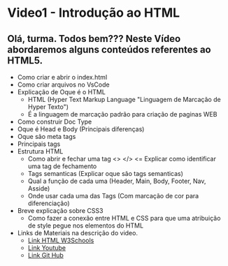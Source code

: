 # Video1 - Introdução ao HTML

## Olá, turma. Todos bem??? Neste Vídeo abordaremos alguns conteúdos referentes ao HTML5.

- Como criar e abrir o index.html 
- Como criar arquivos no VsCode
- Explicação de Oque é o HTML 
    - HTML (Hyper Text Markup Language "Linguagem de Marcação de Hyper Texto")
    - É a linguagem de marcação padrão para criação de paginas WEB 
- Como construir Doc Type
- Oque é Head e Body (Principais diferenças)
- Oque são meta tags
- Principais tags
- Estrutura HTML
  - Como abrir e fechar uma tag <> </> <= Explicar como identificar uma tag de fechamento
  - Tags semanticas (Explicar oque são tags semanticas)
  - Qual a função de cada uma (Header, Main, Body, Footer, Nav, Asside)
  - Onde usar cada uma das Tags (Com marcação de cor para diferenciação)
- Breve explicação sobre CSS3
  - Como fazer a conexão entre HTML e CSS para que uma atribuição de style pegue nos elementos do HTML
- Links de Materiais na descrição do video. 
    -  <a target="_blank" href="https://www.w3schools.com/html/html_intro.asp">Link HTML W3Schools</a>
    -  <a target="_blank" href="https://www.youtube.com/channel/UCYiGAI9Oq0Ky9HQ6cskhPvg">Link Youtube</a>    
    -  <a target="_blank" href="https://github.com/TioArthurPrado">Link Git Hub</a>    
